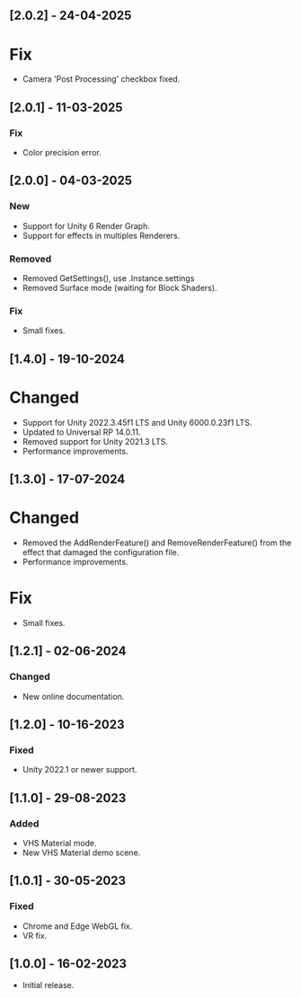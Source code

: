 ## [2.0.2] - 24-04-2025

# Fix
- Camera 'Post Processing' checkbox fixed.

## [2.0.1] - 11-03-2025

### Fix
- Color precision error.

## [2.0.0] - 04-03-2025

### New
- Support for Unity 6 Render Graph.
- Support for effects in multiples Renderers.

### Removed
- Removed GetSettings(), use .Instance.settings
- Removed Surface mode (waiting for Block Shaders).

### Fix
- Small fixes.

## [1.4.0] - 19-10-2024

# Changed
- Support for Unity 2022.3.45f1 LTS and Unity 6000.0.23f1 LTS.
- Updated to Universal RP 14.0.11.
- Removed support for Unity 2021.3 LTS.
- Performance improvements.

## [1.3.0] - 17-07-2024

# Changed
- Removed the AddRenderFeature() and RemoveRenderFeature() from the effect that damaged the configuration file.
- Performance improvements.

# Fix
- Small fixes.

## [1.2.1] - 02-06-2024

### Changed
- New online documentation.

## [1.2.0] - 10-16-2023

### Fixed
- Unity 2022.1 or newer support.

## [1.1.0] - 29-08-2023

### Added
- VHS Material mode.
- New VHS Material demo scene.

## [1.0.1] - 30-05-2023

### Fixed
- Chrome and Edge WebGL fix.
- VR fix.

## [1.0.0] - 16-02-2023

- Initial release.